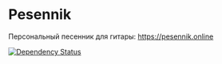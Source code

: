 # Pesennik
Персональный песенник для гитары: https://pesennik.online

[![Dependency Status](https://www.versioneye.com/user/projects/58b32f856200aa005085f388/badge.svg?style=flat-square)](https://www.versioneye.com/user/projects/58b32f856200aa005085f388)
